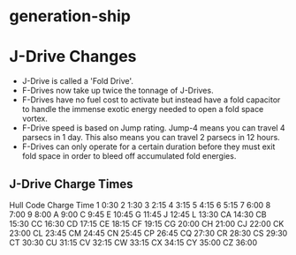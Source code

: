 generation-ship
===============

# J-Drive Changes
- J-Drive is called a 'Fold Drive'.
- F-Drives now take up twice the tonnage of J-Drives.
- F-Drives have no fuel cost to activate but instead have a fold capacitor to handle the immense exotic energy needed to open a fold space vortex.
- F-Drive speed is based on Jump rating. Jump-4 means you can travel 4 parsecs in 1 day. This also means you can travel 2 parsecs in 12 hours.
- F-Drives can only operate for a certain duration before they must exit fold space in order to bleed off accumulated fold energies.

## J-Drive Charge Times
Hull Code       Charge Time
1               0:30
2               1:30
3               2:15
4               3:15
5               4:15
6               5:15
7               6:00
8               7:00
9               8:00
A               9:00
C               9:45
E               10:45
G               11:45
J               12:45
L               13:30
CA              14:30
CB              15:30
CC              16:30
CD              17:15
CE              18:15
CF              19:15
CG              20:00
CH              21:00
CJ              22:00
CK              23:00
CL              23:45
CM              24:45
CN              25:45
CP              26:45
CQ              27:30
CR              28:30
CS              29:30
CT              30:30
CU              31:15
CV              32:15
CW              33:15
CX              34:15
CY              35:00
CZ              36:00
